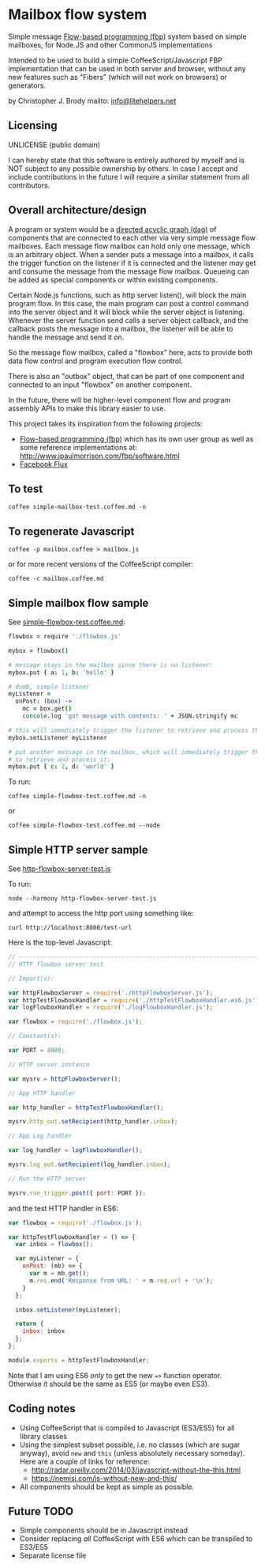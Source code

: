 # Mailbox flow system

Simple message [Flow-based programming (fbp)](http://www.jpaulmorrison.com/fbp/) system based on simple mailboxes, for Node.JS and other CommonJS implementations

Intended to be used to build a simple CoffeeScript/Javascript FBP implementation that can be used in both server and browser,
without any new features such as "Fibers" (which will not work on browsers) or generators.

by Christopher J. Brody mailto: info@litehelpers.net

## Licensing

UNLICENSE (public domain)

I can hereby state that this software is entirely authored by myself and is NOT subject to any possible ownership by others.
In case I accept and include contributions in the future I will require a similar statement from all contributors.

## Overall architecture/design

A program or system would be a [directed acyclic graph (dag)](https://en.wikipedia.org/wiki/Directed_acyclic_graph) of components
that are connected to each other via very simple message flow mailboxes. Each message flow mailbox can hold only one message,
which is an arbitrary object. When a sender puts a message into a mailbox, it calls the trigger function on the listener if it is
connected and the listener _may_ get and consume the message from the message flow mailbox. Queueing can be added as special
components or within existing components.

Certain Node.js functions, such as http server listen(), will block the main program flow. In this case, the main program can
post a control command into the server object and it will block while the server object is listening. Whenever the
server function send calls a server object callback, and the callback posts the message into a mailbox, the listener
will be able to handle the message and send it on.

So the message flow mailbox, called a "flowbox" here, acts to provide both data flow control and program execution flow control.

There is also an "outbox" object, that can be part of one component and connected to an input "flowbox" on another component.

In the future, there will be higher-level component flow and program assembly APIs to make this library easier to use.

This project takes its inspiration from the following projects:
- [Flow-based programming (fbp)](http://www.jpaulmorrison.com/fbp/) which has its own user group as well as some reference implementations at: http://www.jpaulmorrison.com/fbp/software.html
- [Facebook Flux](https://facebook.github.io/flux/)

## To test

```shell
coffee simple-mailbox-test.coffee.md -n
```

## To regenerate Javascript

```shell
coffee -p mailbox.coffee > mailbox.js
```

or for more recent versions of the CoffeeScript compiler:

```shell
coffee -c mailbox.coffee.md
```

## Simple mailbox flow sample

See [simple-flowbox-test.coffee.md](simple-flowbox-test.coffee.md):

```coffeescript
flowbox = require './flowbox.js'

mybox = flowbox()

# message stays in the mailbox since there is no listener:
mybox.put { a: 1, b: 'hello' }

# dumb, simple listener
myListener =
  onPost: (box) ->
    mc = box.get()
    console.log 'got message with contents: ' + JSON.stringify mc

# this will immediately trigger the listener to retrieve and process the mailbox contents:
mybox.setListener myListener

# put another message in the mailbox, which will immediately trigger the listener
# to retrieve and process it:
mybox.put { c: 2, d: 'world' }
```

To run:

```shell
coffee simple-flowbox-test.coffee.md -n
```

or

```shell
coffee simple-flowbox-test.coffee.md --node
```

## Simple HTTP server sample

See [http-flowbox-server-test.js](http-flowbox-server-test.js)

To run:

```shell
node --harmony http-flowbox-server-test.js
```

and attempt to access the http port using something like:

```shell
curl http://localhost:8080/test-url
```

Here is the top-level Javascript:

```Javascript
// -----------------------------------------------------------------------------
// HTTP flowbox server test

// Import(s):

var httpFlowboxServer = require('./httpFlowboxServer.js');
var httpTestFlowboxHandler = require('./httpTestFlowboxHandler.es6.js');
var logFlowboxHandler = require('./logFlowboxHandler.js');

var flowbox = require('./flowbox.js');

// Constant(s):

var PORT = 8080;

// HTTP server instance

var mysrv = httpFlowboxServer();

// App HTTP handler

var http_handler = httpTestFlowboxHandler();

mysrv.http_out.setRecipient(http_handler.inbox);

// App Log handler

var log_handler = logFlowboxHandler();

mysrv.log_out.setRecipient(log_handler.inbox);

// Run the HTTP server

mysrv.run_trigger.post({ port: PORT });
```

and the test HTTP handler in ES6:

```Javascript
var flowbox = require('./flowbox.js');

var httpTestFlowboxHandler = () => {
  var inbox = flowbox();

  var myListener = {
    onPost: (mb) => {
      var m = mb.get();
      m.res.end('Response from URL: ' + m.req.url + '\n');
    }
  };

  inbox.setListener(myListener);

  return {
    inbox: inbox
  };
};

module.exports = httpTestFlowboxHandler;
```

Note that I am using ES6 *only* to get the new `=>` function operator. Otherwise it should be the same as ES5 (or maybe even ES3).

## Coding notes

- Using CoffeeScript that is compiled to Javascript (ES3/ES5) for all library classes
- Using the simplest subset possible, i.e. no classes (which are sugar anyway), avoid `new` and `this` (unless absolutely necessary someday). Here are a couple of links for reference:
  - http://radar.oreilly.com/2014/03/javascript-without-the-this.html
  - https://nemisj.com/js-without-new-and-this/
- All components should be kept as simple as possible.

## Future TODO

- Simple components should be in Javascript instead
- Consider replacing _all_ CoffeeScript with ES6 which can be transpiled to ES3/ES5
- Separate license file

